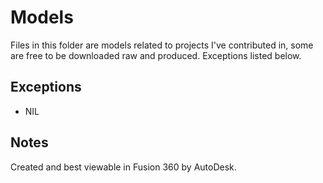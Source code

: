 # Models
Files in this folder are models related to projects I've contributed in, some are free to be downloaded raw and produced.
Exceptions listed below.

## Exceptions
- NIL

## Notes
Created and best viewable in Fusion 360 by AutoDesk.
